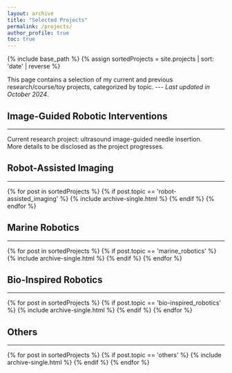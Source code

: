 ```yaml
---
layout: archive
title: "Selected Projects"
permalink: /projects/
author_profile: true
toc: true
---
```

{% include base_path %}
{% assign sortedProjects = site.projects | sort: 'date' | reverse %}

This page contains a selection of my current and previous research/course/toy projects, categorized by topic. --- _Last updated in October 2024_.

## Image-Guided Robotic Interventions
---

Current research project: ultrasound image-guided needle insertion. <br/>
More details to be disclosed as the project progresses.


## Robot-Assisted Imaging
---

{% for post in sortedProjects %}
  {% if post.topic == 'robot-assisted_imaging' %}
    {% include archive-single.html %}
  {% endif %}
{% endfor %}

## Marine Robotics
---

{% for post in sortedProjects %}
  {% if post.topic == 'marine_robotics' %}
    {% include archive-single.html %}
  {% endif %}
{% endfor %}

## Bio-Inspired Robotics
---

{% for post in sortedProjects %}
  {% if post.topic == 'bio-inspired_robotics' %}
    {% include archive-single.html %}
  {% endif %}
{% endfor %}

## Others
---

{% for post in sortedProjects %}
  {% if post.topic == 'others' %}
    {% include archive-single.html %}
  {% endif %}
{% endfor %}


